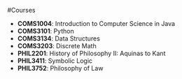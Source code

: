 #Courses

- **COMS1004**: Introduction to Computer Science in Java
- **COMS3101**: Python
- **COMS3134**: Data Structures
- **COMS3203**: Discrete Math
- **PHIL2201**: History of Philosophy II: Aquinas to Kant
- **PHIL3411**: Symbolic Logic
- **PHIL3752**: Philosophy of Law